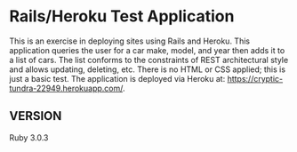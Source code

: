 # Rails/Heroku Test Application
This is an exercise in deploying sites using Rails and Heroku. This application queries the user for a car make, model, and year then adds it to a list of cars. The list conforms to the constraints of REST architectural style and allows updating, deleting, etc. There is no HTML or CSS applied; this is just a basic test. The application is deployed via Heroku at: https://cryptic-tundra-22949.herokuapp.com/. 

## VERSION
Ruby 3.0.3

